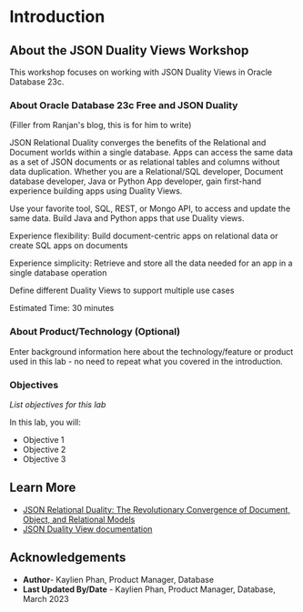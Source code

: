 # Introduction

## About the JSON Duality Views Workshop

This workshop focuses on working with JSON Duality Views in Oracle Database 23c.

### **About Oracle Database 23c Free and JSON Duality**

(Filler from Ranjan's blog, this is for him to write)

JSON Relational Duality converges the benefits of the Relational and Document worlds within a single database. Apps can access the same data as a set of JSON documents or as relational tables and columns without data duplication. Whether you are a Relational/SQL developer, Document database developer, Java or Python App developer, gain first-hand experience building apps using Duality Views.

Use your favorite tool, SQL, REST, or Mongo API, to access and update the same data. Build Java and Python apps that use Duality views.

Experience flexibility: Build document-centric apps on relational data or create SQL apps on documents

Experience simplicity: Retrieve and store all the data needed for an app in a single database operation

Define different Duality Views to support multiple use cases

Estimated Time: 30 minutes

### About Product/Technology (Optional)
Enter background information here about the technology/feature or product used in this lab - no need to repeat what you covered in the introduction.

### Objectives

*List objectives for this lab*

In this lab, you will:
* Objective 1
* Objective 2
* Objective 3

## Learn More

* [JSON Relational Duality: The Revolutionary Convergence of Document, Object, and Relational Models](https://blogs.oracle.com/database/post/json-relational-duality-app-dev)
* [JSON Duality View documentation](http://docs.oracle.com)

## Acknowledgements

- **Author**- Kaylien Phan, Product Manager, Database 
- **Last Updated By/Date** - Kaylien Phan, Product Manager, Database, March 2023
